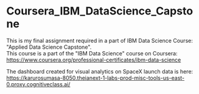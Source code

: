 # Coursera_IBM_DataScience_Capstone
This is my final assignment required in a part of IBM Data Science Course: "Applied Data Science Capstone".  
This course is a part of the "IBM Data Science" course on Coursera:  
https://www.coursera.org/professional-certificates/ibm-data-science

The dashboard created for visual analytics on SpaceX launch data is here:  
https://karurosumasa-8050.theianext-1-labs-prod-misc-tools-us-east-0.proxy.cognitiveclass.ai/
